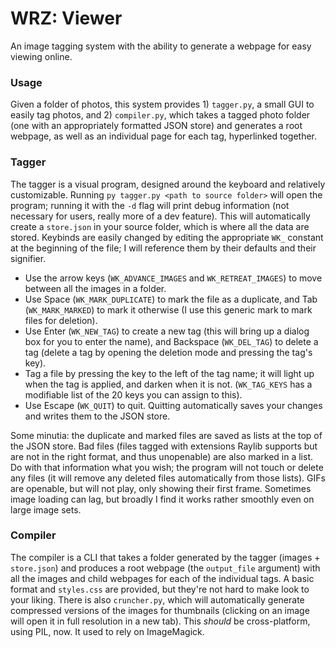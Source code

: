 # WRZ: Viewer

An image tagging system with the ability to generate a webpage for easy viewing online.

### Usage

Given a folder of photos, this system provides 1) `tagger.py`, a small GUI to easily tag photos, and 2) `compiler.py`, which takes a tagged photo folder (one with an appropriately formatted JSON store) and generates a root webpage, as well as an individual page for each tag, hyperlinked together.

### Tagger

The tagger is a visual program, designed around the keyboard and relatively customizable. Running `py tagger.py <path to source folder>` will open the program; running it with the `-d` flag will print debug information (not necessary for users, really more of a dev feature). This will automatically create a `store.json` in your source folder, which is where all the data are stored. Keybinds are easily changed by editing the appropriate `WK_` constant at the beginning of the file; I will reference them by their defaults and their signifier.

- Use the arrow keys (`WK_ADVANCE_IMAGES` and `WK_RETREAT_IMAGES`) to move between all the images in a folder.
- Use Space (`WK_MARK_DUPLICATE`) to mark the file as a duplicate, and Tab (`WK_MARK_MARKED`) to mark it otherwise (I use this generic mark to mark files for deletion).
- Use Enter (`WK_NEW_TAG`) to create a new tag (this will bring up a dialog box for you to enter the name), and Backspace (`WK_DEL_TAG`) to delete a tag (delete a tag by opening the deletion mode and pressing the tag's key).
- Tag a file by pressing the key to the left of the tag name; it will light up when the tag is applied, and darken when it is not. (`WK_TAG_KEYS` has a modifiable list of the 20 keys you can assign to this).
- Use Escape (`WK_QUIT`) to quit. Quitting automatically saves your changes and writes them to the JSON store.

Some minutia: the duplicate and marked files are saved as lists at the top of the JSON store. Bad files (files tagged with extensions Raylib supports but are not in the right format, and thus unopenable) are also marked in a list. Do with that information what you wish; the program will not touch or delete any files (it will remove any deleted files automatically from those lists). GIFs are openable, but will not play, only showing their first frame. Sometimes image loading can lag, but broadly I find it works rather smoothly even on large image sets.

### Compiler

The compiler is a CLI that takes a folder generated by the tagger (images + `store.json`) and produces a root webpage (the `output_file` argument) with all the images and child webpages for each of the individual tags. A basic format and `styles.css` are provided, but they're not hard to make look to your liking. There is also `cruncher.py`, which will automatically generate compressed versions of the images for thumbnails (clicking on an image will open it in full resolution in a new tab). This _should_ be cross-platform, using PIL, now. It used to rely on ImageMagick.
